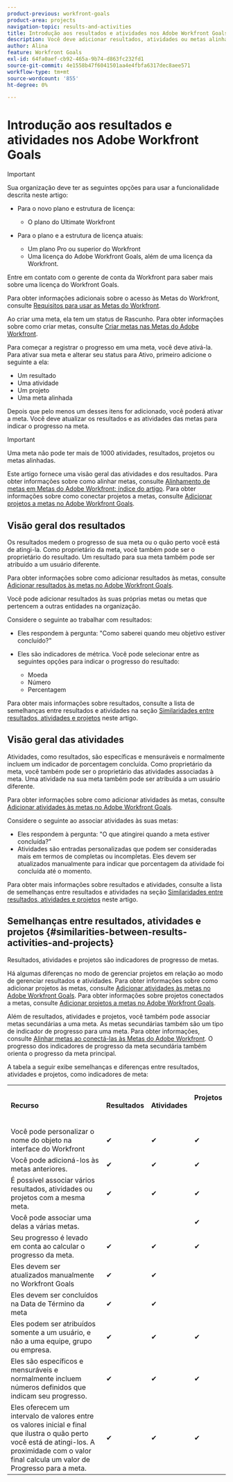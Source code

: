 ```yaml
---
product-previous: workfront-goals
product-area: projects
navigation-topic: results-and-activities
title: Introdução aos resultados e atividades nos Adobe Workfront Goals
description: Você deve adicionar resultados, atividades ou metas alinhadas a uma meta para poder ativá-la. Isso atualiza o status da meta de Rascunho para Ativo e inicia a gravação do progresso na meta.
author: Alina
feature: Workfront Goals
exl-id: 64fa0aef-cb92-465a-9b74-d863fc232fd1
source-git-commit: 4e1558b47f6041501aa4e4fbfa6317dec8aee571
workflow-type: tm+mt
source-wordcount: '855'
ht-degree: 0%

---
```


# Introdução aos resultados e atividades nos Adobe Workfront Goals

>[!IMPORTANT]
>
>Sua organização deve ter as seguintes opções para usar a funcionalidade descrita neste artigo:
>
>* Para o novo plano e estrutura de licença:
>
>   * O plano do Ultimate Workfront
>    
>* Para o plano e a estrutura de licença atuais:
>
>   * Um plano Pro ou superior do Workfront
>   * Uma licença do Adobe Workfront Goals, além de uma licença da Workfront.
>
>Entre em contato com o gerente de conta da Workfront para saber mais sobre uma licença do Workfront Goals.
> 
>Para obter informações adicionais sobre o acesso às Metas do Workfront, consulte [Requisitos para usar as Metas do Workfront](/help/quicksilver/workfront-goals/goal-management/access-needed-for-wf-goals.md).

Ao criar uma meta, ela tem um status de Rascunho. Para obter informações sobre como criar metas, consulte [Criar metas nas Metas do Adobe Workfront](../../workfront-goals/goal-management/create-goals.md).

Para começar a registrar o progresso em uma meta, você deve ativá-la. Para ativar sua meta e alterar seu status para Ativo, primeiro adicione o seguinte a ela:

* Um resultado
* Uma atividade
* Um projeto
* Uma meta alinhada

Depois que pelo menos um desses itens for adicionado, você poderá ativar a meta. Você deve atualizar os resultados e as atividades das metas para indicar o progresso na meta.


>[!IMPORTANT]
>
> Uma meta não pode ter mais de 1000 atividades, resultados, projetos ou metas alinhadas.</span>

Este artigo fornece uma visão geral das atividades e dos resultados. Para obter informações sobre como alinhar metas, consulte [Alinhamento de metas em Metas do Adobe Workfront: índice do artigo](../../workfront-goals/goal-alignment/goal-alignment.md). Para obter informações sobre como conectar projetos a metas, consulte [Adicionar projetos a metas no Adobe Workfront Goals](../results-and-activities/connect-projects-to-goals-overview.md).

## Visão geral dos resultados

<!--
<p> This will have additional types in the future - add another section for types?)</p>
-->

Os resultados medem o progresso de sua meta ou o quão perto você está de atingi-la. Como proprietário da meta, você também pode ser o proprietário do resultado. Um resultado para sua meta também pode ser atribuído a um usuário diferente.

Para obter informações sobre como adicionar resultados às metas, consulte [Adicionar resultados às metas no Adobe Workfront Goals](../../workfront-goals/results-and-activities/add-results-to-goals.md).

Você pode adicionar resultados às suas próprias metas ou metas que pertencem a outras entidades na organização.

Considere o seguinte ao trabalhar com resultados:

* Eles respondem à pergunta: &quot;Como saberei quando meu objetivo estiver concluído?&quot;
* Eles são indicadores de métrica. Você pode selecionar entre as seguintes opções para indicar o progresso do resultado:

  <!--
  this might change (jira, Salesforce, etc))
  -->

   * Moeda
   * Número
   * Percentagem

Para obter mais informações sobre resultados, consulte a lista de semelhanças entre resultados e atividades na seção [Similaridades entre resultados, atividades e projetos](#similarities-between-results-activities-and-projects) neste artigo.

## Visão geral das atividades

<!--
This will have additional types in the future - add another section for types?
-->

Atividades, como resultados, são específicas e mensuráveis e normalmente incluem um indicador de porcentagem concluída. Como proprietário da meta, você também pode ser o proprietário das atividades associadas à meta. Uma atividade na sua meta também pode ser atribuída a um usuário diferente.

Para obter informações sobre como adicionar atividades às metas, consulte [Adicionar atividades às metas no Adobe Workfront Goals](../../workfront-goals/results-and-activities/add-activities-to-goals.md).

Considere o seguinte ao associar atividades às suas metas:

* Eles respondem à pergunta: &quot;O que atingirei quando a meta estiver concluída?&quot;
* Atividades são entradas personalizadas que podem ser consideradas mais em termos de completas ou incompletas. Eles devem ser atualizados manualmente para indicar que porcentagem da atividade foi concluída até o momento.

<!--
* You can associate the following activities with goals:

  <table style="table-layout:auto"> 
   <col> 
   <col> 
   <tbody> 
    <tr> 
     <td role="rowheader">Manual progress bar </td> 
     <td> <p>Custom entries that can be thought of more in terms of complete or incomplete. They must be manually updated.</p> </td> 
    </tr> 
    <tr> 
     <td role="rowheader"><p>Project</p></td> 
     <td> <p>Existing projects that you have at least permissions to View and are not in a status of Dead. They are updated automatically, based on the progress of their work items. </p> <p>The projects must exist before associating them with the goal. You can associate a project with multiple goals. For information about adding projects to goals, see <a href="../../workfront-goals/results-and-activities/connect-projects-to-goals-overview.md" class="MCXref xref">Add projects to goals in Adobe Workfront Goals</a>.</p>
     <p><span class="preview">In the Preview environment, projects are separate progress indicators, independent from activities. Adding projects to a goal in the Preview environment is different from adding activities. For more information, see <a href="../../workfront-goals/results-and-activities/connect-projects-to-goals-overview.md" class="MCXref xref">Add projects to goals in Adobe Workfront Goals</a>.</span></p>
      </td> 
    </tr> 
   </tbody> 
  </table>
-->
<!--drafted for goal redesign: For THE PRODUCTION RELEASE: remove the projects in this article altogether.-->

Para obter mais informações sobre resultados e atividades, consulte a lista de semelhanças entre resultados e atividades na seção [Similaridades entre resultados, atividades e projetos](#similarities-between-results-activities-and-projects) neste artigo.

## Semelhanças entre resultados, atividades e projetos {#similarities-between-results-activities-and-projects}

Resultados, atividades e projetos são indicadores de progresso de metas.

Há algumas diferenças no modo de gerenciar projetos em relação ao modo de gerenciar resultados e atividades. Para obter informações sobre como adicionar projetos às metas, consulte [Adicionar atividades às metas no Adobe Workfront Goals](../../workfront-goals/results-and-activities/add-activities-to-goals.md). Para obter informações sobre projetos conectados a metas, consulte [Adicionar projetos a metas no Adobe Workfront Goals](../../workfront-goals/results-and-activities/connect-projects-to-goals-overview.md).

Além de resultados, atividades e projetos, você também pode associar metas secundárias a uma meta. As metas secundárias também são um tipo de indicador de progresso para uma meta. Para obter informações, consulte [Alinhar metas ao conectá-las às Metas do Adobe Workfront](../goal-alignment/align-goals-by-connecting-them.md). O progresso dos indicadores de progresso da meta secundária também orienta o progresso da meta principal.

A tabela a seguir exibe semelhanças e diferenças entre resultados, atividades e projetos, como indicadores de meta:

<table style="table-layout:auto"> 
 <col> 
 <col> 
 <col> 
 <col> 
 <tbody> 
  <tr> 
   <td><b><p>Recurso</p></b></td> 
   <td><b><p>Resultados</p></b></td> 
   <td><b><p>Atividades</p></b></td> 
   <td> <p><strong>Projetos</strong> </p> <p> </p> </td> 
  </tr> 
  <tr> 
   <td><span style="font-weight: normal;">Você pode personalizar o nome do objeto na interface do Workfront</span> </td> 
   <td>✔</td> 
   <td>✔</td> 
   <td>✔</td> 
  </tr> 
  <tr> 
   <td>Você pode adicioná-los às metas anteriores.</td> 
   <td>✔</td> 
   <td>✔</td> 
   <td>✔</td> 
  </tr> 
  <tr> 
   <td>É possível associar vários resultados, atividades ou projetos com a mesma meta. </td> 
   <td>✔</td> 
   <td>✔</td> 
   <td>✔</td> 
  </tr> 
  <tr> 
   <td>Você pode associar uma delas a várias metas.</td> 
   <td> </td> 
   <td> </td> 
   <td>✔</td> 
  </tr> 
  <tr> 
   <td>Seu progresso é levado em conta ao calcular o progresso da meta. </td> 
   <td>✔</td> 
   <td>✔</td> 
   <td>✔</td> 
  </tr> 
  <tr> 
   <td>Eles devem ser atualizados manualmente no Workfront Goals</td> 
   <td>✔</td> 
   <td>✔</td> 
   <td> </td> 
  </tr> 
  <tr> 
   <td>Eles devem ser concluídos na Data de Término da meta</td> 
   <td>✔</td> 
   <td>✔</td> 
   <td> </td> 
  </tr> 
  <tr> 
   <td>Eles podem ser atribuídos somente a um usuário, e não a uma equipe, grupo ou empresa. </td> 
   <td>✔</td> 
   <td>✔</td> 
   <td>✔</td> 
  </tr> 
  <tr> 
   <td>Eles são específicos e mensuráveis e normalmente incluem números definidos que indicam seu progresso. </td> 
   <td>✔</td> 
   <td>✔</td> 
   <td>✔</td> 
  </tr> 
  <tr> 
   <td>Eles oferecem um intervalo de valores entre os valores inicial e final que ilustra o quão perto você está de atingi-los. A proximidade com o valor final calcula um valor de Progresso para a meta. </td> 
   <td>✔</td> 
   <td>✔</td> 
   <td>✔</td> 
  </tr> 
 </tbody> 
</table>
